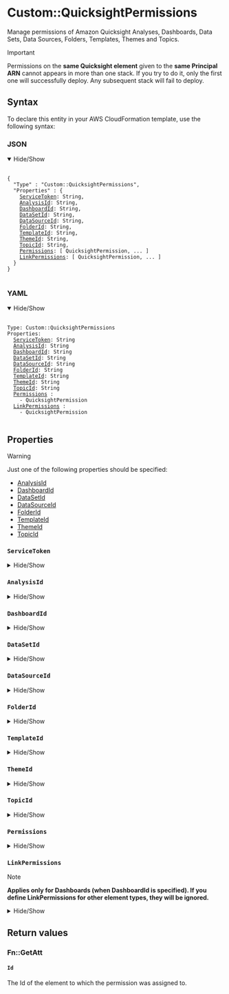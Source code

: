 <!-- markdownlint-disable MD033 -->
# Custom::QuicksightPermissions

Manage permissions of Amazon Quicksight Analyses, Dashboards, Data Sets, Data Sources, Folders, Templates, Themes and Topics\.

> [!IMPORTANT]  
> Permissions on the **same Quicksight element** given to the **same Principal ARN** cannot appears in more than one stack.
> If you try to do it, only the first one will successfully deploy. Any subsequent stack will fail to deploy.

## Syntax

To declare this entity in your AWS CloudFormation template, use the following syntax:

### JSON

<details open>
<summary>Hide/Show</summary>

<pre>
 <code>
{
  "Type" : "Custom::QuicksightPermissions",
  "Properties" : {
    <a href="#ServiceToken">ServiceToken</a>: String,
    <a href="#AnalysisId">AnalysisId</a>: String,
    <a href="#DashboardId">DashboardId</a>: String,
    <a href="#DataSetId">DataSetId</a>: String,
    <a href="#DataSourceId">DataSourceId</a>: String,
    <a href="#FolderId">FolderId</a>: String,
    <a href="#TemplateId">TemplateId</a>: String,
    <a href="#ThemeId">ThemeId</a>: String,
    <a href="#TopicId">TopicId</a>: String,
    <a href="#Permissions">Permissions</a>: [ QuicksightPermission, ... ]
    <a href="#LinkPermissions">LinkPermissions</a>: [ QuicksightPermission, ... ]
  }
}
</code>
</pre>
</details>

### YAML

<details open>
<summary>Hide/Show</summary>

<pre>
 <code>
Type: Custom::QuicksightPermissions
Properties:
  <a href="#ServiceToken">ServiceToken</a>: String
  <a href="#AnalysisId">AnalysisId</a>: String
  <a href="#DashboardId">DashboardId</a>: String
  <a href="#DataSetId">DataSetId</a>: String
  <a href="#DataSourceId">DataSourceId</a>: String
  <a href="#FolderId">FolderId</a>: String
  <a href="#TemplateId">TemplateId</a>: String
  <a href="#ThemeId">ThemeId</a>: String
  <a href="#TopicId">TopicId</a>: String
  <a href="#Permissions">Permissions</a> :
    - QuicksightPermission
  <a href="#LinkPermissions">LinkPermissions</a> :
    - QuicksightPermission
 </code>
</pre>

</details>

## Properties

> [!WARNING]  
> Just one of the following properties should be specified:
>
> - <a href="#AnalysisId">AnalysisId</a>
> - <a href="#DashboardId">DashboardId</a>
> - <a href="#DataSetId">DataSetId</a>
> - <a href="#DataSourceId">DataSourceId</a>
> - <a href="#FolderId">FolderId</a>
> - <a href="#TemplateId">TemplateId</a>
> - <a href="#ThemeId">ThemeId</a>
> - <a href="#TopicId">TopicId</a>

### `ServiceToken`

<details><summary>Hide/Show</summary>

The Service Token that implements this custom resource\.  

Tipically will be an import value similar to this one:

<pre>
 <code>
{
  "ServiceToken": {
    "Fn::ImportValue": {
      "Fn::Sub": "${CustomResourcesStackName}-QuicksightPermissions-Lambda-Arn"
    }
  }
}
 </code>
</pre>

<pre>
 <code>
ServiceToken:
  'Fn::ImportValue': !Sub "${CustomResourcesStackName}-QuicksightPermissions-Lambda-Arn"
 </code>
</pre>

> *Required*: Yes  
> *Type*: String  
> *Update requires*: [Replacement](https://docs.aws.amazon.com/AWSCloudFormation/latest/UserGuide/using-cfn-updating-stacks-update-behaviors.html#update-replacement)

</details>

### `AnalysisId`

<details><summary>Hide/Show</summary>

The ID of the AWS Quicksight Analysis that the permissions will be defined to.

Just one of these properties should be specified:

- <a href="#AnalysisId">AnalysisId</a>
- <a href="#DashboardId">DashboardId</a>
- <a href="#DataSetId">DataSetId</a>
- <a href="#DataSourceId">DataSourceId</a>
- <a href="#FolderId">FolderId</a>
- <a href="#TemplateId">TemplateId</a>
- <a href="#ThemeId">ThemeId</a>
- <a href="#TopicId">TopicId</a>

> *Required*: Yes (Only one of the Id properties)  
> *Type*: String  
> *Update requires*: [Replacement](https://docs.aws.amazon.com/AWSCloudFormation/latest/UserGuide/using-cfn-updating-stacks-update-behaviors.html#update-replacement)

</details>

### `DashboardId`

<details><summary>Hide/Show</summary>

The ID of the AWS Quicksight Dashboard that the permissions will be defined to.

Just one of these properties should be specified:

- <a href="#AnalysisId">AnalysisId</a>
- <a href="#DashboardId">DashboardId</a>
- <a href="#DataSetId">DataSetId</a>
- <a href="#DataSourceId">DataSourceId</a>
- <a href="#FolderId">FolderId</a>
- <a href="#TemplateId">TemplateId</a>
- <a href="#ThemeId">ThemeId</a>
- <a href="#TopicId">TopicId</a>

> *Required*: Yes (Only one of the Id properties)  
> *Type*: String  
> *Update requires*: [Replacement](https://docs.aws.amazon.com/AWSCloudFormation/latest/UserGuide/using-cfn-updating-stacks-update-behaviors.html#update-replacement)

</details>

### `DataSetId`

<details><summary>Hide/Show</summary>

The ID of the AWS Quicksight Data Set that the permissions will be defined to.

Just one of these properties should be specified:

- <a href="#AnalysisId">AnalysisId</a>
- <a href="#DashboardId">DashboardId</a>
- <a href="#DataSetId">DataSetId</a>
- <a href="#DataSourceId">DataSourceId</a>
- <a href="#FolderId">FolderId</a>
- <a href="#TemplateId">TemplateId</a>
- <a href="#ThemeId">ThemeId</a>
- <a href="#TopicId">TopicId</a>

> *Required*: Yes (Only one of the Id properties)  
> *Type*: String  
> *Update requires*: [Replacement](https://docs.aws.amazon.com/AWSCloudFormation/latest/UserGuide/using-cfn-updating-stacks-update-behaviors.html#update-replacement)

</details>

### `DataSourceId`

<details><summary>Hide/Show</summary>

The ID of the AWS Quicksight Data Source that the permissions will be defined to.

Just one of these properties should be specified:

- <a href="#AnalysisId">AnalysisId</a>
- <a href="#DashboardId">DashboardId</a>
- <a href="#DataSetId">DataSetId</a>
- <a href="#DataSourceId">DataSourceId</a>
- <a href="#FolderId">FolderId</a>
- <a href="#TemplateId">TemplateId</a>
- <a href="#ThemeId">ThemeId</a>
- <a href="#TopicId">TopicId</a>

> *Required*: Yes (Only one of the Id properties)  
> *Type*: String  
> *Update requires*: [Replacement](https://docs.aws.amazon.com/AWSCloudFormation/latest/UserGuide/using-cfn-updating-stacks-update-behaviors.html#update-replacement)

</details>

### `FolderId`

<details><summary>Hide/Show</summary>

The ID of the AWS Quicksight Folder that the permissions will be defined to.

Just one of these properties should be specified:

- <a href="#AnalysisId">AnalysisId</a>
- <a href="#DashboardId">DashboardId</a>
- <a href="#DataSetId">DataSetId</a>
- <a href="#DataSourceId">DataSourceId</a>
- <a href="#FolderId">FolderId</a>
- <a href="#TemplateId">TemplateId</a>
- <a href="#ThemeId">ThemeId</a>
- <a href="#TopicId">TopicId</a>

> *Required*: Yes (Only one of the Id properties)  
> *Type*: String  
> *Update requires*: [Replacement](https://docs.aws.amazon.com/AWSCloudFormation/latest/UserGuide/using-cfn-updating-stacks-update-behaviors.html#update-replacement)

</details>

### `TemplateId`

<details><summary>Hide/Show</summary>

The ID of the AWS Quicksight Template that the permissions will be defined to.

Just one of these properties should be specified:

- <a href="#AnalysisId">AnalysisId</a>
- <a href="#DashboardId">DashboardId</a>
- <a href="#DataSetId">DataSetId</a>
- <a href="#DataSourceId">DataSourceId</a>
- <a href="#FolderId">FolderId</a>
- <a href="#TemplateId">TemplateId</a>
- <a href="#ThemeId">ThemeId</a>
- <a href="#TopicId">TopicId</a>

> *Required*: Yes (Only one of the Id properties)  
> *Type*: String  
> *Update requires*: [Replacement](https://docs.aws.amazon.com/AWSCloudFormation/latest/UserGuide/using-cfn-updating-stacks-update-behaviors.html#update-replacement)

</details>

### `ThemeId`

<details><summary>Hide/Show</summary>

The ID of the AWS Quicksight Theme that the permissions will be defined to.

Just one of these properties should be specified:

- <a href="#AnalysisId">AnalysisId</a>
- <a href="#DashboardId">DashboardId</a>
- <a href="#DataSetId">DataSetId</a>
- <a href="#DataSourceId">DataSourceId</a>
- <a href="#FolderId">FolderId</a>
- <a href="#TemplateId">TemplateId</a>
- <a href="#ThemeId">ThemeId</a>
- <a href="#TopicId">TopicId</a>

> *Required*: Yes (Only one of the Id properties)  
> *Type*: String  
> *Update requires*: [Replacement](https://docs.aws.amazon.com/AWSCloudFormation/latest/UserGuide/using-cfn-updating-stacks-update-behaviors.html#update-replacement)

</details>

### `TopicId`

<details><summary>Hide/Show</summary>

The ID of the AWS Quicksight Topic that the permissions will be defined to.

Just one of these properties should be specified:

- <a href="#AnalysisId">AnalysisId</a>
- <a href="#DashboardId">DashboardId</a>
- <a href="#DataSetId">DataSetId</a>
- <a href="#DataSourceId">DataSourceId</a>
- <a href="#FolderId">FolderId</a>
- <a href="#TemplateId">TemplateId</a>
- <a href="#ThemeId">ThemeId</a>
- <a href="#TopicId">TopicId</a>

> *Required*: Yes (Only one of the Id properties)  
> *Type*: String  
> *Update requires*: [Replacement](https://docs.aws.amazon.com/AWSCloudFormation/latest/UserGuide/using-cfn-updating-stacks-update-behaviors.html#update-replacement)

</details>

### `Permissions`

<details><summary>Hide/Show</summary>

A structure that describes the principals and the resource\-level permissions on the element\.

You can use the `Permissions` structure to grant permissions by providing a list of AWS Identity and Access Management \(IAM\) action information for each principal listed by Amazon Resource Name \(ARN\)\.

> *Required*: Yes, except when using <a href="#LinkPermissions">LinkPermissions</a> when can be omited if desired.
> *Type*: List of [QuicksightPermission](custom-resource-quicksight-permissions-property-permission.md)  
> *Update requires*: [No interruption](https://docs.aws.amazon.com/AWSCloudFormation/latest/UserGuide/using-cfn-updating-stacks-update-behaviors.html#update-no-interrupt)

</details>

### `LinkPermissions`

> [!NOTE]  
> **Applies only for Dashboards \(when DashboardId is specified\)\. If you define LinkPermissions for other element types, they will be ignored.**

<details><summary>Hide/Show</summary>

A structure that describes the principals and the resource\-level link permissions on the dashboard\.

You can use the `LinkPermissions` structure to grant link permissions by providing a list of AWS Identity and Access Management \(IAM\) action information for each principal listed by Amazon Resource Name \(ARN\)\.

> *Required*: No  
> *Type*: List of [QuicksightPermission](custom-resource-quicksight-permissions-property-permission.md)  
> *Update requires*: [No interruption](https://docs.aws.amazon.com/AWSCloudFormation/latest/UserGuide/using-cfn-updating-stacks-update-behaviors.html#update-no-interrupt)

</details>

## Return values

### Fn::GetAtt

#### `Id`

The Id of the element to which the permission was assigned to\.
